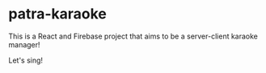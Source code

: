 # patra-karaoke

This is a React and Firebase project that aims to be a server-client karaoke manager!

Let's sing!
